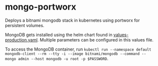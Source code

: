 # mongo-portworx

Deploys a bitnami mongodb stack in kubernetes using portworx for persistent volumes.

MongoDB gets installed using the helm chart found in [values-production.yaml](./yaml/values-production.yaml).
Multiple parameters can be configured in this values file. 

To access the MongoDB container, run `kubectl run --namespace default mongodb-client --rm --tty -i --image bitnami/mongodb --command -- mongo admin --host mongodb -u root -p $PASSWORD`.
